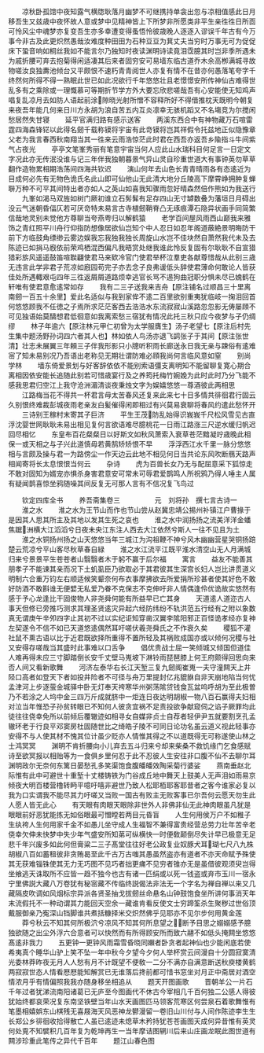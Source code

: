 <!-- { "loadSidebar": true } -->
　　凉秋卧孤馆中夜知露气横牎耿落月幽梦不可继携持单衾出忽与凉相值感此日月移吾生又兹歳中夜怀故人意或梦中见精神皆上下所梦非所愿类非平生亲徃徃日所靣可怜风尘中魂梦亦复变吾生亦多幸遭变得蚤悟怜彼歳晚人逐逐入谬误千年古有今万事今非古及此更炽然愚哉汝难度种田田为石种豆豆为萁丈夫当穷时万事无可为促促床下蛩音响如桐丝我如不能言尔乃独知时夜读渊明诗读竟泪霑臆其时岂非季所遇未为戚折腰可弃去抱菊得闲适凄其后来者固穷安可易墙东临古道乔木余高栁满城寻故物嗟汝良独夀池倾台又平颇恨不速朽青青阅世人亦复有情不在昔亦何愚落笔夸字千终然何所得不得一熟眠此世已如此况欲行千年悠悠壮且老憬憬安所传神仙古难得世乱多有之乘除或一理慨慕可等期折节学方外大要忘欣悲嗟哉吾有心安能使无知鸡声唱复乱凉月去如防人语起前涂隙晓光射所憎不容释所好不得借推枕天既明今朝复来夜吾年能几何来日川方永胡为浪自苦五内互炎凛幸无骇机蹈又不名塲竞为尔搅闲愁居然失甘寝
　　延平官满归路有感示送客
　　两溪东西合中有神物藏万石喧雷霆四海森锋铓以此得名劒千载称镆将宇宙有此竒镆将岂其祥假令托兹地正似隐豫章父老为我言春西秋南翔当其一徃来云雨浩惊茫此时君在西吾亦返吾乡隃指斗牛间紫气占夜光
　　亭亭文笔峯秀丽有笔意宇宙当何人应此山水瑞科目何足言一日定文字况此亦无传泯没谁与记三年伴我独朝暮景气异山灵自珍重世道大有事钟英勿草草翻作造物累相期浩荡间四海共钦迟
　　演山何年去山色长青青晴雨各有态逺近为目成何必先有无物色诡氏名此山即可仙他山无此清大地分丘陵高下摩霄峥拥肿复蝉聨万种不可平其间特出者亦如人之英山如喜我知骤雨忽好晴森然倍作熊如为我送行
　　九峯如渴马双旌如树门厥初谁立石髣髴有足存四山无寸罅数叠为藩垣日月碍出没云气迷朝昏偪仄若可厌竒特未易言古寺植劒鞘脊凸无琢痕潭石隐异状画手同简繁信哉地灵别未觉他方尊聊当夸燕粤归以解鹤猿
　　老学百间屋风雨西山巅我来雅饰之青红照平川舟行仰指防想像居欲仙岂知个中人忍日如忍年阁道蔽絶景明晦防干前下方临鼓角缥缈云雾边娱我忘我独我独长周旋山水岂不佳块然自萧然我代未及去陈迹已如捐马廐依前荣鸡栖混西偏凡我晤赏处继我谁此怜反复固有尔耿耿不自宣猎猎彩旂风遥遥鼓笛喧聫翩使君马来欵冷官门使君举杯泣羣吏各献尊惜哉从此别三歳无违言此学非君子荒凉如廐园苟完子亦去念子良弗谖低头辞使君薄命何敢论人皆获佳处所遇輙艰屯四年三徃返屑屑道路烦幸逃官长骂不逷狗曲冠职分惧未尽已媿鹤在轩唯有使君意愈逺常如存
　　我有二三子送我来吉舟【原注铺名过顺昌三十里离南劒一百五十余里】爱此名适似与我到家侔不逺二百里欲别重夷犹临岐一掬泪回首何悠悠顾我不任徳之子焉所求茫茫客西去浩浩水东流寂寂山溪路忽忽影无俦屡頋不可见独语始莫醻想君低徊意如我离索愁三宿犹有情况此托三秋只应今夜梦与子仍绸缪
　　林子年逾六【原注林元甲仁初曾为太学服膺生】汤子老望七【原注后村先生集中题汤野孙词四六者其人也】林如依人鸟汤亦退飞鹢张子于其间【原注张世清】壮志未展翼三年頼三子伴我形影只小牕听积雨长廊送永日我无亲与踈俗有逺难宻了知未易别况乃吾语出老称见无期壮谓防难必頋我尚何言临风意如窒
　　别尚学林
　　墙东倚爱景划与好客辞依依不能别索语彊支离明知不能留聊复寛心期合离相因依安能长追随此别若可惜歳宴行及之养筠托梅竹婉娩为此时此时乃分飞能不感我思君归空江上我守沧洲湄清谈夜秉烛文字为娱嬉悠悠一尊酒彼此两相思
　　江路梅当花不得共一杯君言毋太苦春风还复来此来七十日多情共徘徊君行固云久别恨终难裁彭城夜雨老亲友白髪催得闲即相过有兴莫易衰聊将春风约遣此愁怀开
　　三诗别王稼村末寄其子巨济
　　平生王茂防乱始得识峩峩千尺松风雪见古直浮沈婴世网耿耿未易出相见复何言欲语难尽臆桃花一日雨江路涨三尺逆水缓归帆迟回尽相忆
　　东皇布百花粲粲日以好斯文如秋风萧索入衰草苍茫黯凝竚歳晚此相保一或天相之与子兴此道慎毋若黄鹄矫矫恨不早
　　浮浮西江水千里一脉分悠悠相与言颇及操与君一为路傍尘一作天边云此地不相见何日当共论东风吹断鴈天路声相闻寄将长太息恨恨当何云
　　杂诗
　　虎为百兽长女乃无与配屈意采下狐惊走不敢对固知为婿宠亦惧杀身害君意安可常未可辱君爱鹊鸣人所祝鸦乃得人唾主人属有疑闻鹊喜惊坐鸦随噪其间反复无可那人言有不信况复飞鸟过















　　钦定四库全书
　　养吾斋集卷三　　　　　元　刘将孙　撰七言古诗一
　　淮之水
　　淮之水为王节山而作也节山尝从赵冀忠靖公掦州补镇江户曹掾于是因其人思其所主及其地以发其生死之哀也
　　淮之水中润扬扬之流美洋洋金蟠焦踞洲横大江滔滔兮日夜未央江东注人西去大江依然兮斯人一往不见且为土
　　淮之水铜扬州扬之山天悠悠当年三城江为沟祖鞭不神兮风木幽幽营星哭铜扬踣楚云荒凉兮平山客尽秋草春自緑
　　淮之水江流平江既平淮水清空山无人月满城归来兮景景平生苍苍者山翳翳者木于躬不赢于后尔福
　　寓言
　　益友不能善其朋孝子不能谏其亲而况下土虮虱臣乃欲取必于其君彼其生深宫长妇人岂比讲贯道义明制六合重万钧左右顺适候笑颦奈何布衣事摩拂欲去所爱捐所珍甚者使其好色不敢好防酒不敢斟谁无便嬖无私爱乃眷不克保志不克伸吁非人情偶逢伶优诡故实悠然有感于予心龙逢比干固俊物人非尧舜何能有所益早已亡其身
　　天道逺人道迩古人事天但修已旁推巧测求其理圣贤逺灾异起六经防纬纷不轨洪范五行经有之附以象数真无谓庚午辛夘四字止其初不过以实纪讵知穿凿汉翼李隂阳邪正百怪诡孝经亦复神左契遂令不信不如已天道悠逺偶然耳吁嗟伏羲尧舜氏之不作衰久矣
　　稷狐不灌社鼠不熏古语以比于近君既欲择所重得不置所轻及其祸败成国亦或以倾何况稷与社又安得存嗟哉当其盛时此事难以口舌争
　　倡优贵战士屈一笑倾城又倾国但道佳人难再得未应三寸脚踏倒长安千丈壁马嵬坡下淋铃雨琵琶膝上何王府颇得回思向来否人间又看新歌舞
　　河济左泰华右长江天堑三复九劒阁崔嵬一夫守潼闗天上井陉口高者如登天下者如投井险者不可径与舟万里提封亿兆貔貅自非天崩地陷当何忧孟津河上步逐萤金城驿中卧无灯奉天袴寒华州粥荡隂贷钱食瓦盆呜呼胡为至此极曽乃不若涂之人坞中金三四万斤成就脐中一炬连日夜达明胡椒一物八百石赢得夫妇相对泣当年惟恐子孙贫转眼已不知何人彼贪宜祸不足责投欲争献窥伺之谄子厥罪均此徒往往侥幸免所以前倾后覆辙迹如相寻女自媒非贞士自荐者轻伊尹五就要割烹孔孟辙环老于行良平邓窦房杜固随世比之绮皓子陵不可同日论功名虽云道义视此轻事亦安得不与人使其材不愧其位计虽少贬亦人情惟其得之不以道既得无可称遂使山林之士鸿冥冥
　　渊明不肯折腰向小儿弃去五斗归来兮却来柴桑不救饥缘门乞食感赋诗至欲冥报以相贻等为一食俱乡里何忍于此不忍彼人生安往非口腹不仙不去聊尔耳渊明政尔无奈何东篱日晏愁孔多笑渠饱食腹皤皤效陶采菊行婆娑
　　燕南垂赵北际惟有此中可避世十重堑十丈楼铸铁为门谷成丘地中舞天上鼓美人无声泪如雨易京倾夜大明百楼营橹转眄平噫吁嘻非避世乃致人松耶栢耶客耶昔者之客今谁家必复以我为口实谓我不能尽其力吁嗟又当败一国古有败主无败客事已尔吾何云愿天勿生此人愿人皆无此心
　　有天眼有肉眼天眼除非世外人非佛非仙无此神肉眼虽凡犹是眼眼前好恶犹能拣无如俗眼最可憎瞠若两目元昏盲
　　人生何用侯万户不如稚子生纨袴人生何用家千金不如愚儿坐守成人生福智不兼得富贵经营总劳力壮年苦辛老侥幸欠伸未快梦中失少年气盛安所知苐可纵横快一时便敎颠倒尽失计早已极意无足悲千年兴废多如此何但膏粱二三子髙堂往往好老公政复业奴豚犬耳瑚七尺八九株胡椒八百如蓄租彼非贪贿曷至此千古万古嗤其愚虽然盗亦有道者不亦天命赋予殊使其无获难锱铢使其无力无巧图不见巧者拙更痡不见穷者锥亦无是虽借彼观须臾岂得坐飨逃天诛取所不应皆一趋不独今也古有诸一匹绢或以死一钱盗或弃市玉川一宿永宁里佛説大藏八万卷犹有秘宻藏不传临终説偈法非法无一个字名为禅自禅以来又几藏隔皮吹调如风烟标宗异派各贤圣抽戈拔劒丝命悬名山钟鼓饱食坐所讲何事消天年末流假托不一种动谓其力能回天空余一藏谁肯看反使文士穷蹄筌杀生聚秽过世俗顶戴服御亲乃寃深山铛脚谁共煮括糠择米交炽然佛乎见耶亦不见尔步何用黄金莲
　　莽兮秋云不知其何所极泬兮凉风不知其何所息望之断予目思之嫋嫋感予臆独欲随之出尘外浮六合意者可以快然而有所得顾安所而致六翮不如低头掩闗坐悠悠髙逺非我力
　　五更钟一更钟风雨霜雪昏晓同嬾者卧贪者起神仙也少能闲底若使希夷真个睡华山驴上笑不坠一年中秋今夕望今夕何人举杯赏云间漫自十分圆寂寞清光委林莽昨夜无月人人愁有月不计既望不便敎一二分不满亦自满意断送秋庾楼黄鹤两寂寂世态人情看厯厯能知解赏已无谁落后搀前都可惜书窓坐对月正中斋居对酒空情浓月乎有情偏照我我亦随身移坐相追从
　　题天开图画歌
　　晋朝羊公一片石千年过者犹涕流南阳诸葛已无庐至今图画代不休古今宰相几千百何独二公感人得彼犹始终都哀荣况复东南坚铁壁当年山水天画图匹马领客荒寒区何尝泉石着歌舞惟有笔墨相嬉娯东山棋残无喜屐海天风恶神龙鬰漫留一卷旧山川付与人间作陈迹李生生长郑公乡徘徊收拾得散亡人虽已逺迹未熄草木矜持犹苍苍画图天成何异昔惟有英灵何处覔不知襞积几百年复为乾坤再生一当年摩诘图辋川后来山庄画龙眠此图世道有闗涉珍重此笔传之异代千百年
　　题江山春色图
